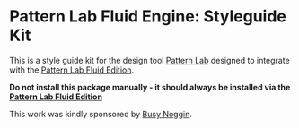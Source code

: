 Pattern Lab Fluid Engine: Styleguide Kit
========================================

This is a style guide kit for the design tool [Pattern Lab](http://patternlab.io) designed to integrate with the
[Pattern Lab Fluid Edition](https://github.com/NamelessCoder/patternlab-fluid-editiion).

**Do not install this package manually - it should always be installed via the [Pattern Lab Fluid Edition](https://github.com/NamelessCoder/patternlab-fluid-editiion)**

This work was kindly sponsored by [Busy Noggin](http://busynoggin.com/).
